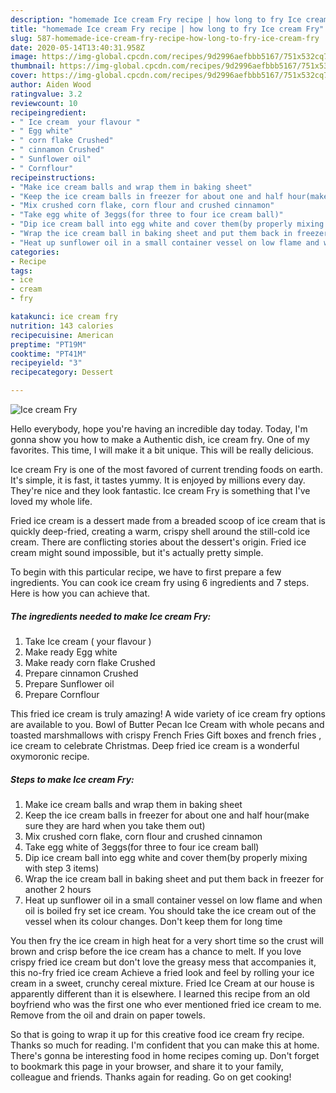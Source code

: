 ```yaml
---
description: "homemade Ice cream Fry recipe | how long to fry Ice cream Fry"
title: "homemade Ice cream Fry recipe | how long to fry Ice cream Fry"
slug: 587-homemade-ice-cream-fry-recipe-how-long-to-fry-ice-cream-fry
date: 2020-05-14T13:40:31.958Z
image: https://img-global.cpcdn.com/recipes/9d2996aefbbb5167/751x532cq70/ice-cream-fry-recipe-main-photo.jpg
thumbnail: https://img-global.cpcdn.com/recipes/9d2996aefbbb5167/751x532cq70/ice-cream-fry-recipe-main-photo.jpg
cover: https://img-global.cpcdn.com/recipes/9d2996aefbbb5167/751x532cq70/ice-cream-fry-recipe-main-photo.jpg
author: Aiden Wood
ratingvalue: 3.2
reviewcount: 10
recipeingredient:
- " Ice cream  your flavour "
- " Egg white"
- " corn flake Crushed"
- " cinnamon Crushed"
- " Sunflower oil"
- " Cornflour"
recipeinstructions:
- "Make ice cream balls and wrap them in baking sheet"
- "Keep the ice cream balls in freezer for about one and half hour(make sure they are hard when you take them out)"
- "Mix crushed corn flake, corn flour and crushed cinnamon"
- "Take egg white of 3eggs(for three to four ice cream ball)"
- "Dip ice cream ball into egg white and cover them(by properly mixing with step 3 items)"
- "Wrap the ice cream ball in baking sheet and put them back in freezer for another 2 hours"
- "Heat up sunflower oil in a small container vessel on low flame and when oil is boiled fry set ice cream. You should take the ice cream out of the vessel when its colour changes. Don&#39;t keep them for long time"
categories:
- Recipe
tags:
- ice
- cream
- fry

katakunci: ice cream fry 
nutrition: 143 calories
recipecuisine: American
preptime: "PT19M"
cooktime: "PT41M"
recipeyield: "3"
recipecategory: Dessert

---
```



![Ice cream Fry](https://img-global.cpcdn.com/recipes/9d2996aefbbb5167/751x532cq70/ice-cream-fry-recipe-main-photo.jpg)

Hello everybody, hope you're having an incredible day today. Today, I'm gonna show you how to make a Authentic dish, ice cream fry. One of my favorites. This time, I will make it a bit unique. This will be really delicious.

Ice cream Fry is one of the most favored of current trending foods on earth. It's simple, it is fast, it tastes yummy. It is enjoyed by millions every day. They're nice and they look fantastic. Ice cream Fry is something that I've loved my whole life.

Fried ice cream is a dessert made from a breaded scoop of ice cream that is quickly deep-fried, creating a warm, crispy shell around the still-cold ice cream. There are conflicting stories about the dessert&#39;s origin. Fried ice cream might sound impossible, but it&#39;s actually pretty simple.


To begin with this particular recipe, we have to first prepare a few ingredients. You can cook ice cream fry using 6 ingredients and 7 steps. Here is how you can achieve that.

<!--inarticleads1-->

##### The ingredients needed to make Ice cream Fry:

1. Take  Ice cream ( your flavour )
1. Make ready  Egg white
1. Make ready  corn flake Crushed
1. Prepare  cinnamon Crushed
1. Prepare  Sunflower oil
1. Prepare  Cornflour


This fried ice cream is truly amazing! A wide variety of ice cream fry options are available to you. Bowl of Butter Pecan Ice Cream with whole pecans and toasted marshmallows with crispy French Fries Gift boxes and french fries , ice cream to celebrate Christmas. Deep fried ice cream is a wonderful oxymoronic recipe. 

<!--inarticleads2-->

##### Steps to make Ice cream Fry:

1. Make ice cream balls and wrap them in baking sheet
1. Keep the ice cream balls in freezer for about one and half hour(make sure they are hard when you take them out)
1. Mix crushed corn flake, corn flour and crushed cinnamon
1. Take egg white of 3eggs(for three to four ice cream ball)
1. Dip ice cream ball into egg white and cover them(by properly mixing with step 3 items)
1. Wrap the ice cream ball in baking sheet and put them back in freezer for another 2 hours
1. Heat up sunflower oil in a small container vessel on low flame and when oil is boiled fry set ice cream. You should take the ice cream out of the vessel when its colour changes. Don&#39;t keep them for long time


You then fry the ice cream in high heat for a very short time so the crust will brown and crisp before the ice cream has a chance to melt. If you love crispy fried ice cream but don&#39;t love the greasy mess that accompanies it, this no-fry fried ice cream Achieve a fried look and feel by rolling your ice cream in a sweet, crunchy cereal mixture. Fried Ice Cream at our house is apparently different than it is elsewhere. I learned this recipe from an old boyfriend who was the first one who ever mentioned fried ice cream to me. Remove from the oil and drain on paper towels. 

So that is going to wrap it up for this creative food ice cream fry recipe. Thanks so much for reading. I'm confident that you can make this at home. There's gonna be interesting food in home recipes coming up. Don't forget to bookmark this page in your browser, and share it to your family, colleague and friends. Thanks again for reading. Go on get cooking!
